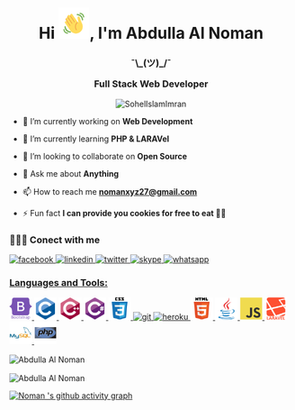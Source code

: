 <h1 align="center">Hi <img src="https://raw.githubusercontent.com/nomanxyz/gif/master/Wave.gif" height="55px" width="55px">, I'm Abdulla Al Noman</h1>
<h3 align="center">¯\_(ツ)_/¯

Full Stack Web Developer
</h3>
<p align="center">
<img src="https://komarev.com/ghpvc/?username=SohelIslamImran&label=Profile%20views&color=0e75b6&style=flat" alt="SohelIslamImran" />
</p>

- 🔭 I’m currently working on **Web Development**

- 🌱 I’m currently learning **PHP & LARAVel**

- 👯 I’m looking to collaborate on **Open Source**

- 💬 Ask me about **Anything**

- 📫 How to reach me **nomanxyz27@gmail.com**

- ⚡ Fun fact **I can provide you cookies for free to eat 🍪😂**

 ### 🕵🏻‍♂️ Conect with me
 
  <p >
 <a href="https://www.facebook.com/devnoman/" target="_blank"> <img src="https://www.vectorlogo.zone/logos/facebook/facebook-icon.svg" alt="facebook" width="30" height="30"/>
 <a href="https://www.linkedin.com/in/md-noman-697261194/" target="_blank"> <img src="https://www.vectorlogo.zone/logos/linkedin/linkedin-icon.svg" alt="linkedin" width="30" height="30"/>
 <a href="https://twitter.com/md_nomantn" target="_blank"> <img src="https://www.vectorlogo.zone/logos/twitter/twitter-icon.svg" alt="twitter" width="30" height="30"/>
  <a href="" target="_blank"> <img src="https://www.vectorlogo.zone/logos/skype/skype-icon.svg" alt="skype" width="30" height="30"/>
  <a href="" target="_blank"> <img src="https://www.vectorlogo.zone/logos/whatsapp/whatsapp-icon.svg" alt="whatsapp" width="30" height="30"/>
  </p>

    
 <h3 align="left">Languages and Tools:</h3>
<p align="left"> <a href="https://getbootstrap.com" target="_blank"> <img src="https://raw.githubusercontent.com/devicons/devicon/master/icons/bootstrap/bootstrap-plain-wordmark.svg" alt="bootstrap" width="40" height="40"/> </a> <a href="https://www.cprogramming.com/" target="_blank"> <img src="https://raw.githubusercontent.com/devicons/devicon/master/icons/c/c-original.svg" alt="c" width="40" height="40"/> </a> <a href="https://www.w3schools.com/cpp/" target="_blank"> <img src="https://raw.githubusercontent.com/devicons/devicon/master/icons/cplusplus/cplusplus-original.svg" alt="cplusplus" width="40" height="40"/> </a> <a href="https://www.w3schools.com/cs/" target="_blank"> <img src="https://raw.githubusercontent.com/devicons/devicon/master/icons/csharp/csharp-original.svg" alt="csharp" width="40" height="40"/> </a> <a href="https://www.w3schools.com/css/" target="_blank"> <img src="https://raw.githubusercontent.com/devicons/devicon/master/icons/css3/css3-original-wordmark.svg" alt="css3" width="40" height="40"/> </a> <a href="https://git-scm.com/" target="_blank"> <img src="https://www.vectorlogo.zone/logos/git-scm/git-scm-icon.svg" alt="git" width="40" height="40"/> </a> <a href="https://heroku.com" target="_blank"> <img src="https://www.vectorlogo.zone/logos/heroku/heroku-icon.svg" alt="heroku" width="40" height="40"/> </a> <a href="https://www.w3.org/html/" target="_blank"> <img src="https://raw.githubusercontent.com/devicons/devicon/master/icons/html5/html5-original-wordmark.svg" alt="html5" width="40" height="40"/> </a> <a href="https://www.java.com" target="_blank"> <img src="https://raw.githubusercontent.com/devicons/devicon/master/icons/java/java-original.svg" alt="java" width="40" height="40"/> </a> <a href="https://developer.mozilla.org/en-US/docs/Web/JavaScript" target="_blank"> <img src="https://raw.githubusercontent.com/devicons/devicon/master/icons/javascript/javascript-original.svg" alt="javascript" width="40" height="40"/> </a> <a href="https://laravel.com/" target="_blank"> <img src="https://raw.githubusercontent.com/devicons/devicon/master/icons/laravel/laravel-plain-wordmark.svg" alt="laravel" width="40" height="40"/> </a>  <a href="https://www.mysql.com/" target="_blank"> <img src="https://raw.githubusercontent.com/devicons/devicon/master/icons/mysql/mysql-original-wordmark.svg" alt="mysql" width="40" height="40"/> </a> <a href="https://www.php.net" target="_blank"> <img src="https://raw.githubusercontent.com/devicons/devicon/master/icons/php/php-original.svg" alt="php" width="40" height="40"/> </a>

<p><img width="600" align="center" src="https://github-readme-stats.vercel.app/api/top-langs?username=nomanxyz&show_icons=true&locale=en&layout=compact" alt="Abdulla Al Noman" /></p>   
    
<p><img align="center" width="600" src="https://github-readme-stats.vercel.app/api?username=nomanxyz&show_icons=true&locale=en" alt="Abdulla Al Noman" /></p>
   


[![Noman 's github activity graph](https://activity-graph.herokuapp.com/graph?username=nomanxyz&bg_color=ffffff&color=777777&line=ff5200&point=1adbce&area=true&hide_border=true)](https://github.com/nomanxyz/github-readme-activity-graph)






